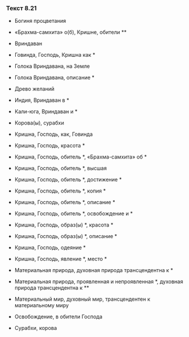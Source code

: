 ### Текст 8.21

- Богиня процветания

- «Брахма-самхита» о(б), Кришне, обители **

- Вриндаван

- Говинда, Господь, Кришна как *

- Голока Вриндавана, на Земле

- Голока Вриндавана, описание *

- Древо желаний

- Индия, Вриндаван в *

- Кали-юга, Вриндаван и *

- Корова(ы), сурабхи

- Кришна, Господь, как, Говинда

- Кришна, Господь, красота *

- Кришна, Господь, обитель *, «Брахма-самхита» об *

- Кришна, Господь, обитель *, высшая

- Кришна, Господь, обитель *, достижение *

- Кришна, Господь, обитель *, копия *

- Кришна, Господь, обитель *, описание *

- Кришна, Господь, обитель *, освобождение и *

- Кришна, Господь, образ(ы) *, красота *

- Кришна, Господь, образ(ы) *, описание *

- Кришна, Господь, одеяние *

- Кришна, Господь, явление *, место *

- Материальная природа, духовная природа трансцендентна к *

- Материальная природа, проявленная и непроявленная *, духовная природа трансцендентна к **

- Материальный мир, духовный мир, трансцендентен к материальному миру

- Освобождение, в обители Господа

- Сурабхи, корова
	
